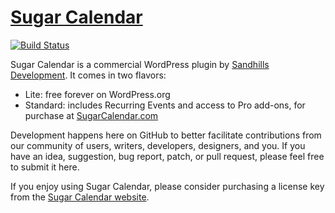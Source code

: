 # [Sugar Calendar](https://sugarcalendar.com) #

[![Build Status](https://travis-ci.org/sugarcalendar/core.svg?branch=master)](https://travis-ci.org/sugarcalendar/core)

Sugar Calendar is a commercial WordPress plugin by [Sandhills Development](https://sandhillsdevelopment.com). It comes in two flavors:

* Lite: free forever on WordPress.org
* Standard: includes Recurring Events and access to Pro add-ons, for purchase at [SugarCalendar.com](https://sugarcalendar.com)

Development happens here on GitHub to better facilitate contributions from our community of users, writers, developers, designers, and you. If you have an idea, suggestion, bug report, patch, or pull request, please feel free to submit it here.

If you enjoy using Sugar Calendar, please consider purchasing a license key from the [Sugar Calendar website](https://sugarcalendar.com).
